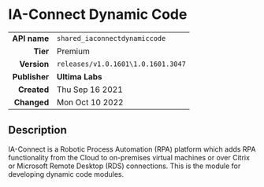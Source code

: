# IA-Connect Dynamic Code
| | |
|-:|-|
|**API name**|`shared_iaconnectdynamiccode`|
|**Tier**|Premium|
|**Version**|`releases/v1.0.1601\1.0.1601.3047`|
|**Publisher**|**Ultima Labs**|
|**Created**|Thu Sep 16 2021|
|**Changed**|Mon Oct 10 2022|

## Description
IA-Connect is a Robotic Process Automation (RPA) platform which adds RPA functionality from the Cloud to on-premises virtual machines or over Citrix or Microsoft Remote Desktop (RDS) connections. This is the module for developing dynamic code modules.
